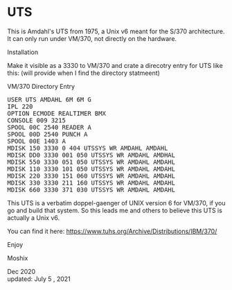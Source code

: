 # UTS
This is Amdahl's UTS from 1975, a Unix v6 meant for the S/370 architecture. It can only run under VM/370, not directly on the hardware. 

Installation

Make it visible as a 3330 to VM/370 and crate a direcotry entry for UTS like this: (will provide when I find the directory statmeent)

VM/370 Directory Entry 

<pre>
USER UTS AMDAHL 6M 6M G
IPL 220
OPTION ECMODE REALTIMER BMX
CONSOLE 009 3215
SPOOL 00C 2540 READER A
SPOOL 00D 2540 PUNCH A
SPOOL 00E 1403 A
MDISK 150 3330 0 404 UTSSYS WR AMDAHL AMDAHL
MDISK DD0 3330 001 050 UTSSYS WR AMDAHL AMDHAL
MDISK 550 3330 051 050 UTSSYS WR AMDAHL AMDAHL
MDISK 110 3330 101 050 UTSSYS WR AMDAHL AMDAHL
MDISK 220 3330 151 060 UTSSYS WR AMDAHL AMDAHL
MDISK 330 3330 211 160 UTSSYS WR AMDAHL AMDAHL
MDISK 660 3330 371 030 UTSSYS WR AMDAHL AMDAHL
</pre>

This UTS is a verbatim doppel-gaenger of UNIX version 6 for VM/370, if you go and build that system. So this leads me and others to believe this UTS is actually a Unix v6. 

You can find it here: https://www.tuhs.org/Archive/Distributions/IBM/370/




Enjoy

Moshix

Dec 2020
<br>
updated: July 5 , 2021
